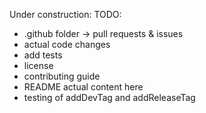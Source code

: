 Under construction:
TODO:
- .github folder -> pull requests & issues
- actual code changes
- add tests
- license
- contributing guide
- README actual content here
- testing of addDevTag and addReleaseTag